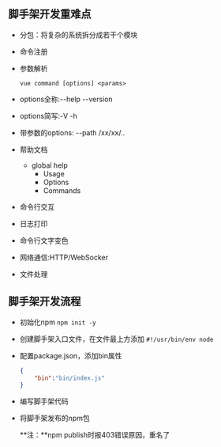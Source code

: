 ## 脚手架开发重难点

- 分包：将复杂的系统拆分成若干个模块

- 命令注册

- 参数解析

  `vue command [options] <params>`

- options全称:--help --version

- options简写:-V -h

- 带参数的options: --path /xx/xx/..

- 帮助文档

  - global help
    - Usage
    - Options
    - Commands

- 命令行交互
- 日志打印
- 命令行文字变色
- 网络通信:HTTP/WebSocker
- 文件处理

## 脚手架开发流程

- 初始化npm `npm init -y`

- 创建脚手架入口文件，在文件最上方添加 `#!/usr/bin/env node`

- 配置package.json，添加bin属性

  ```json
  {
      "bin":"bin/index.js"
  }
  ```

- 编写脚手架代码

- 将脚手架发布的npm包

  **注：**npm publish时报403错误原因，重名了